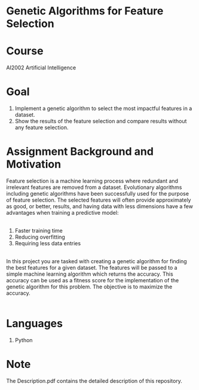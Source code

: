 # Genetic Algorithms for Feature Selection

# Course
AI2002 Artificial Intelligence <br />

# Goal
1. Implement a genetic algorithm to select the most impactful features in a dataset. <br />
2. Show the results of the feature selection and compare results without any feature selection. <br />
# Assignment Background and Motivation
Feature selection is a machine learning process where redundant and irrelevant features are removed from a dataset. Evolutionary algorithms including genetic algorithms have been successfully used for the purpose of feature selection. The selected features will often provide approximately as good, or better, results, and having data with less dimensions have a few advantages when training a predictive model: <br />
<br />
1. Faster training time <br />
2. Reducing overfitting <br />
3. Requiring less data entries <br />
<br />
In this project you are tasked with creating a genetic algorithm for finding the best features for a given dataset. The features will be passed to a simple machine learning algorithm which returns the accuracy. This accuracy can be used as a fitness score for the implementation of the genetic algorithm for this problem. The objective is to maximize the accuracy. <br />
<br />

# Languages

1. Python <br />

# Note
The Description.pdf contains the detailed description of this repository.
